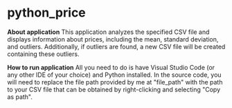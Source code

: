 # python_price

**About application**
This application analyzes the specified CSV file and displays information about prices, including the mean, standard deviation, and outliers.
Additionally, if outliers are found, a new CSV file will be created containing these outliers.

**How to run application**
All you need to do is have Visual Studio Code (or any other IDE of your choice) and Python installed.
In the source code, you will need to replace the file path provided by me at
"file_path"
with the path to your CSV file that can be obtained by right-clicking and selecting "Copy as path".
